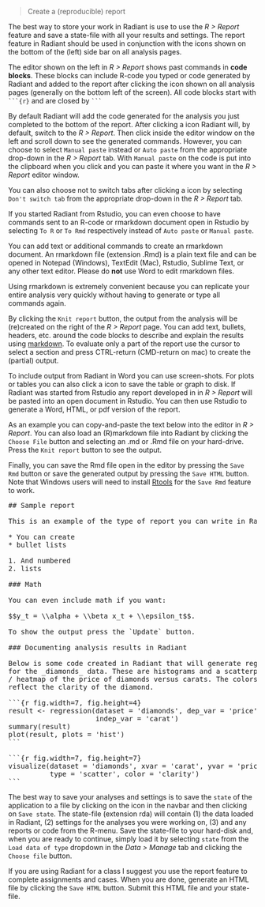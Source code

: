 > Create a (reproducible) report

The best way to store your work in Radiant is use to use the _R > Report_ feature and save a state-file with all your results and settings. The report feature in Radiant should be used in conjunction with the <i title='Report results' class='fa fa-edit'></i> icons shown on the bottom of the (left) side bar on all analysis pages.

The editor shown on the left in _R > Report_ shows past commands in **code blocks**. These blocks can include R-code you typed or code generated by Radiant and added to the report after clicking the <i title='Report results' class='fa fa-edit'></i> icon shown on all analysis pages (generally on the bottom left of the screen). All code blocks start with ```` ```{r} ```` and are closed by ```` ``` ````

By default Radiant will add the code generated for the analysis you just completed to the bottom of the report. After clicking a <i title='Report results' class='fa fa-edit'></i> icon Radiant will, by default, switch to the _R > Report_. Then click inside the editor window on the left and scroll down to see the generated commands. However, you can choose to select `Manual paste` instead or `Auto paste` from the appropriate drop-down in the _R > Report_ tab. With `Manual paste` on the code is put into the clipboard when you click <i title='Report results' class='fa fa-edit'></i> and you can paste it where you want in the _R > Report_ editor window.

You can also choose not to switch tabs after clicking  a <i title='Report results' class='fa fa-edit'></i> icon by selecting `Don't switch tab` from the appropriate drop-down in the _R > Report_ tab.

If you started Radiant from Rstudio, you can even choose to have commands sent to an R-code or rmarkdown document open in Rstudio by selecting `To R` or `To Rmd` respectively instead of `Auto paste` or `Manual paste`.

You can add text or additional commands to create an rmarkdown document. An rmarkdown file (extension .Rmd) is a plain text file and can be opened in Notepad (Windows), TextEdit (Mac), Rstudio, Sublime Text, or any other text editor. Please do **not** use Word to edit rmarkdown files.

Using rmarkdown is extremely convenient because you can replicate your entire analysis very quickly without having to generate or type all commands again.

By clicking the `Knit report` button, the output from the analysis will be (re)created on the right of the _R > Report_ page. You can add text, bullets, headers, etc. around the code blocks to describe and explain the results using <a href="http://rmarkdown.rstudio.com/authoring_pandoc_markdown.html" target="_blank">markdown</a>. To evaluate only a part of the report use the cursor to select a section and press CTRL-return (CMD-return on mac) to create the (partial) output.

To include output from Radiant in Word you can use screen-shots. For plots or tables you can also click a <i title='Download' class='fa fa-download'></i> icon to save the table or graph to disk. If Radiant was started from Rstudio any report developed in in _R > Report_ will be pasted into an open document in Rstudio. You can then use Rstudio to generate a Word, HTML, or pdf version of the report.

As an example you can copy-and-paste the text below into the editor in _R > Report_. You can also load an (R)markdown file into Radiant by clicking the `Choose File` button and selecting an .md or .Rmd file on your hard-drive. Press the `Knit report` button to see the output.

Finally, you can save the Rmd file open in the editor by pressing the `Save Rmd` button or save the generated output by pressing the `Save HTML` button. Note that Windows users will need to  install <a href="https://cran.rstudio.com/bin/windows/Rtools/Rtools33.exe" target="_blank">Rtools</a> for the `Save Rmd` feature to work.

<pre>## Sample report

This is an example of the type of report you can write in Radiant.

* You can create
* bullet lists

1. And numbered
2. lists

### Math

You can even include math if you want:

$$y_t = \\alpha + \\beta x_t + \\epsilon_t$$.

To show the output press the `Update` button.

### Documenting analysis results in Radiant

Below is some code created in Radiant that will generate regression output
for the _diamonds_ data. These are histograms and a scatterplot
/ heatmap of the price of diamonds versus carats. The colors in the plot
reflect the clarity of the diamond.

```{r fig.width=7, fig.height=4}
result <- regression(dataset = 'diamonds', dep_var = 'price',
                     indep_var = 'carat')
summary(result)
plot(result, plots = 'hist')
```

```{r fig.width=7, fig.height=7}
visualize(dataset = 'diamonds', xvar = 'carat', yvar = 'price',
          type = 'scatter', color = 'clarity')
```
</pre>

The best way to save your analyses and settings is to save the `state` of the application to a file by clicking on the <i title='Save' class='fa fa-save'></i> icon in the navbar and then clicking on `Save state`. The state-file (extension rda) will contain (1) the data loaded in Radiant, (2) settings for the analyses you were working on, (3) and any reports or code from the R-menu. Save the state-file to your hard-disk and, when you are ready to continue, simply load it by selecting `state` from the `Load data of type` dropdown in the _Data > Manage_ tab and clicking the `Choose file` button.

If you are using Radiant for a class I suggest you use the report feature to complete assignments and cases. When you are done, generate an HTML file by clicking the `Save HTML` button. Submit this HTML file and your state-file.
